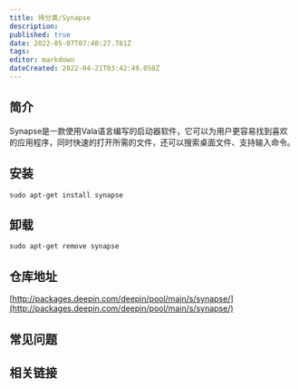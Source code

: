 ```yaml
---
title: 待分类/Synapse
description: 
published: true
date: 2022-05-07T07:48:27.781Z
tags: 
editor: markdown
dateCreated: 2022-04-21T03:42:49.050Z
---
```


## 简介

Synapse是一款使用Vala语言编写的启动器软件，它可以为用户更容易找到喜欢的应用程序，同时快速的打开所需的文件，还可以搜索桌面文件、支持输入命令。

## 安装

`sudo apt-get install synapse`

## 卸载

`sudo apt-get remove synapse`

## 仓库地址

[http://packages.deepin.com/deepin/pool/main/s/synapse/](http://packages.deepin.com/deepin/pool/main/s/synapse/)


## 常见问题


## 相关链接